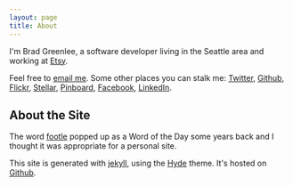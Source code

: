 ```yaml
---
layout: page
title: About
---
```


I'm Brad Greenlee, a software developer living in the Seattle area and
working at [Etsy](https://etsy.com).

Feel free to [email me](mailto:brad@footle.org). Some other places you can   stalk me: [Twitter](https://twitter.com/bgreenlee), [Github](https://github.com/bgreenlee), [Flickr](http://flickr.com/photos/bgreenlee), [Stellar](http://stellar.io/bgreenlee), [Pinboard](http://pinboard.in/u:bgreenlee), [Facebook](http://www.facebook.com/bgreenlee), [LinkedIn](http://www.linkedin.com/in/bgreenlee).

## About the Site

The word [footle](http://www.wordnik.com/words/footle) popped up as a Word of the Day some years back and I thought it was appropriate for a personal site.

This site is generated with [jekyll](http://jekyllrb.com), using the [Hyde](http://hyde.getpoole.com/) theme. It's hosted on [Github](https://github.com/bgreenlee/bgreenlee.github.io).
